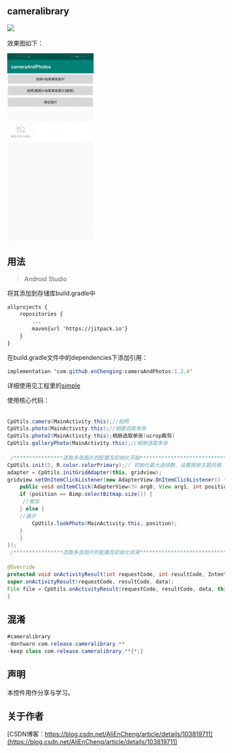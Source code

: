 cameralibrary
-

[![](https://jitpack.io/v/enChenging/cameraAndPhotos.svg)](https://jitpack.io/#enChenging/cameraAndPhotos)

效果图如下：

<div align="left" >
	<img src="https://github.com/enChenging/cameraAndPhotos/blob/master/screenshot/video.gif" width="200">
</div>

## 用法

>Android Studio

将其添加到存储库build.gradle中
```xml
allprojects {
    repositories {
      	...
        maven{url 'https://jitpack.io'}
    }
}
```
 在build.gradle文件中的dependencies下添加引用：
	
```java
implementation 'com.github.enChenging:cameraAndPhotos:1.2.4'
```
详细使用见工程里的[simple](https://github.com/enChenging/cameraAndPhotos/tree/master/simple)

使用核心代码：
```java

CpUtils.camera(MainActivity.this);//拍照
CpUtils.photo(MainActivity.this);//相册选取单张
CpUtils.photo2(MainActivity.this);相册选取单张(ucrop裁剪)
CpUtils.galleryPhoto(MainActivity.this);//相册选取多张

 /****************选取多张图片的配置及初始化开始*****************************/
CpUtils.init(5, R.color.colorPrimary);// 初始化最大选择数、设置图册主题风格
adapter = CpUtils.initGridAdapter(this, gridview);
gridview.setOnItemClickListener(new AdapterView.OnItemClickListener() {
    public void onItemClick(AdapterView<?> arg0, View arg1, int position, long arg3) {
	if (position == Bimp.selectBitmap.size()) {
	 //增加
	} else {
	//展示
	    CpUtils.lookPhoto(MainActivity.this, position);
	}
    }
});
 /****************选取多张图片的配置及初始化结束*****************************/

@Override
protected void onActivityResult(int requestCode, int resultCode, Intent data) {
super.onActivityResult(requestCode, resultCode, data);
File file = CpUtils.onActivityResult(requestCode, resultCode, data, this, Type, mIv_image);
}


```


## 混淆

```java
#cameralibrary
-dontwarn com.release.cameralibrary.**
-keep class com.release.cameralibrary.**{*;}

```

声明
-
本控件用作分享与学习。

关于作者
-
[CSDN博客：https://blog.csdn.net/AliEnCheng/article/details/103819711](https://blog.csdn.net/AliEnCheng/article/details/103819711)





